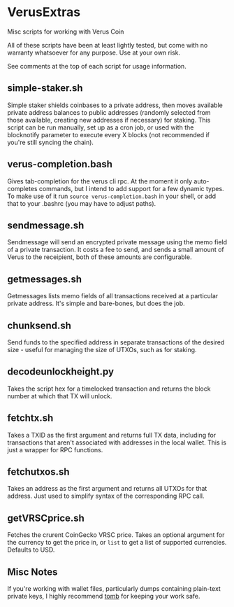 # VerusExtras
Misc scripts for working with Verus Coin

All of these scripts have been at least lightly tested, but come with no warranty whatsoever for any purpose. Use at your own risk.

See comments at the top of each script for usage information.

## simple-staker.sh
Simple staker shields coinbases to a private address, then moves available private address balances to public addresses (randomly selected from those available, creating new addresses if necessary) for staking. This script can be run manually, set up as a cron job, or used with the blocknotify parameter to execute every X blocks (not recommended if you're still syncing the chain).

## verus-completion.bash
Gives tab-completion for the verus cli rpc. At the moment it only auto-completes commands, but I intend to add support for a few dynamic types. To make use of it run `source verus-completion.bash` in your shell, or add that to your .bashrc (you may have to adjust paths).

## sendmessage.sh
Sendmessage will send an encrypted private message using the memo field of a private transaction. It costs a fee to send, and sends a small amount of Verus to the receipient, both of these amounts are configurable.

## getmessages.sh
Getmessages lists memo fields of all transactions received at a particular private address. It's simple and bare-bones, but does the job.

## chunksend.sh
Send funds to the specified address in separate transactions of the desired size - useful for managing the size of UTXOs, such as for staking.

## decodeunlockheight.py
Takes the script hex for a timelocked transaction and returns the block number at which that TX will unlock.

## fetchtx.sh
Takes a TXID as the first argument and returns full TX data, including for transactions that aren't associated with addresses in the local wallet. This is just a wrapper for RPC functions.

## fetchutxos.sh
Takes an address as the first argument and returns all UTXOs for that address. Just used to simplify syntax of the corresponding RPC call.

## getVRSCprice.sh
Fetches the crurent CoinGecko VRSC price. Takes an optional argument for the currency to get the price in, or `list` to get a list of supported currencies. Defaults to USD.

## Misc Notes
If you're working with wallet files, particularly dumps containing plain-text private keys, I highly recommend [tomb](https://www.dyne.org/software/tomb/) for keeping your work safe.
